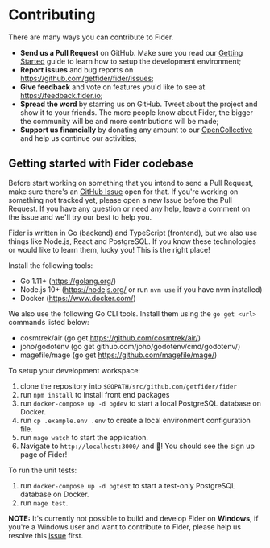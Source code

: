 # Contributing

There are many ways you can contribute to Fider.

- **Send us a Pull Request** on GitHub. Make sure you read our [Getting Started](#getting-started-with-fider-codebase) guide to learn how to setup the development environment;
- **Report issues** and bug reports on https://github.com/getfider/fider/issues;
- **Give feedback** and vote on features you'd like to see at https://feedback.fider.io;
- **Spread the word** by starring us on GitHub. Tweet about the project and show it to your friends. The more people know about Fider, the bigger the community will be and more contributions will be made;
- **Support us financially** by donating any amount to our [OpenCollective](https://opencollective.com/fider) and help us continue our activities;

## Getting started with Fider codebase

Before start working on something that you intend to send a Pull Request, make sure there's an [GitHub Issue](https://github.com/getfider/fider/issues) open for that. If you're working on something not tracked yet, please open a new Issue before the Pull Request. If you have any question or need any help, leave a comment on the issue and we'll try our best to help you.

Fider is written in Go (backend) and TypeScript (frontend), but we also use things like Node.js, React and PostgreSQL.
If you know these technologies or would like to learn them, lucky you! This is the right place!

Install the following tools:

- Go 1.11+ (https://golang.org/)
- Node.js 10+ (https://nodejs.org/ or run `nvm use` if you have nvm installed)
- Docker (https://www.docker.com/)

We also use the following Go CLI tools. Install them using the `go get <url>` commands listed below:

- cosmtrek/air (go get https://github.com/cosmtrek/air/)
- joho/godotenv (go get github.com/joho/godotenv/cmd/godotenv/)
- magefile/mage (go get https://github.com/magefile/mage/)

To setup your development workspace:

1) clone the repository into `$GOPATH/src/github.com/getfider/fider`
2) run `npm install` to install front end packages 
3) run `docker-compose up -d pgdev` to start a local PostgreSQL database on Docker.
4) run `cp .example.env .env` to create a local environment configuration file.
5) run `mage watch` to start the application.
6) Navigate to `http://localhost:3000/` and 🎉! You should see the sign up page of Fider!

To run the unit tests:

1) run `docker-compose up -d pgtest` to start a test-only PostgreSQL database on Docker.
2) run `mage test`.

**NOTE:** It's currently not possible to build and develop Fider on **Windows**, if you're a Windows user and want to contribute to Fider, please help us resolve this [issue](https://github.com/getfider/fider/issues/434) first.
